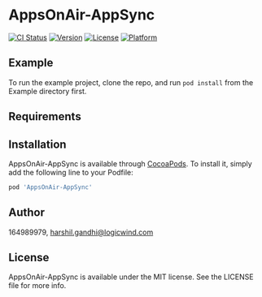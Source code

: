 # AppsOnAir-AppSync

[![CI Status](https://img.shields.io/travis/164989979/AppsOnAir-AppSync.svg?style=flat)](https://travis-ci.org/164989979/AppsOnAir-AppSync)
[![Version](https://img.shields.io/cocoapods/v/AppsOnAir-AppSync.svg?style=flat)](https://cocoapods.org/pods/AppsOnAir-AppSync)
[![License](https://img.shields.io/cocoapods/l/AppsOnAir-AppSync.svg?style=flat)](https://cocoapods.org/pods/AppsOnAir-AppSync)
[![Platform](https://img.shields.io/cocoapods/p/AppsOnAir-AppSync.svg?style=flat)](https://cocoapods.org/pods/AppsOnAir-AppSync)

## Example

To run the example project, clone the repo, and run `pod install` from the Example directory first.

## Requirements

## Installation

AppsOnAir-AppSync is available through [CocoaPods](https://cocoapods.org). To install
it, simply add the following line to your Podfile:

```ruby
pod 'AppsOnAir-AppSync'
```

## Author

164989979, harshil.gandhi@logicwind.com

## License

AppsOnAir-AppSync is available under the MIT license. See the LICENSE file for more info.
